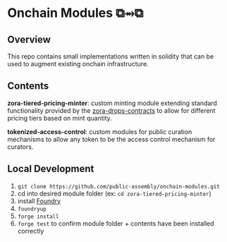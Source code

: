 # Onchain Modules ⧉⥇⧉

## Overview

This repo contains small implementations written in solidity that can be used to augment existing onchain infrastructure.

## Contents

**zora-tiered-pricing-minter**: custom minting module extending standard functionality provided by the [zora-drops-contracts](https://github.com/ourzora/zora-drops-contracts) to allow for different pricing tiers based on mint quantity.

**tokenized-access-control**: custom modules for public curation mechanisms to allow any token to be the access control mechanism for curators.

## Local Development

1. `git clone https://github.com/public-assembly/onchain-modules.git`
2. cd into desired module folder (ex: `cd zora-tiered-pricing-minter`)
3. install [Foundry](https://github.com/foundry-rs/foundry)
4. `foundryup`
5. `forge install`
6. `forge test` to confirm module folder + contents have been installed correctly
